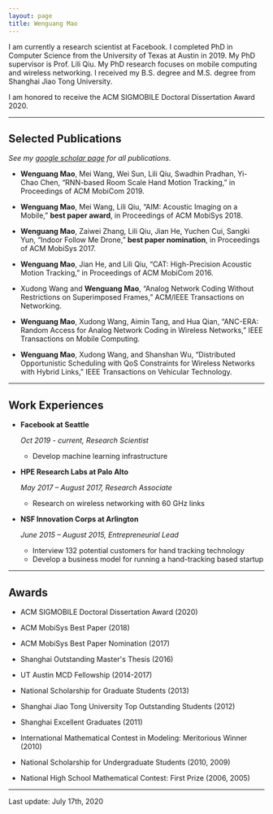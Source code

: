 ```yaml
---
layout: page
title: Wenguang Mao
---
```


I am currently a research scientist at Facebook. I completed PhD in Computer Science from the University of Texas at Austin in 2019. My PhD supervisor is Prof. Lili Qiu. My PhD research focuses on mobile computing and wireless networking. I received my B.S. degree and M.S. degree from Shanghai Jiao Tong University.

I am honored to receive the ACM SIGMOBILE Doctoral Dissertation Award 2020.

---

## Selected Publications

*See my [google scholar page](https://scholar.google.com/citations?user=_jeddYwAAAAJ&hl=en) for all publications.*

- **Wenguang Mao**, Mei Wang, Wei Sun, Lili Qiu, Swadhin Pradhan, Yi-Chao Chen, “RNN-based Room Scale Hand Motion Tracking,” in Proceedings of ACM MobiCom 2019.

- **Wenguang Mao**, Mei Wang, Lili Qiu, “AIM: Acoustic Imaging on a Mobile,” **best paper award**, in Proceedings of ACM MobiSys 2018.

- **Wenguang Mao**, Zaiwei Zhang, Lili Qiu, Jian He, Yuchen Cui, Sangki Yun, “Indoor Follow Me Drone,” **best paper nomination**, in Proceedings of ACM MobiSys 2017.

- **Wenguang Mao**, Jian He, and Lili Qiu, “CAT: High-Precision Acoustic Motion Tracking,” in Proceedings of ACM MobiCom 2016.

- Xudong Wang and **Wenguang Mao**, “Analog Network Coding Without Restrictions on Superimposed Frames,” ACM/IEEE Transactions on Networking.

- **Wenguang Mao**, Xudong Wang, Aimin Tang, and Hua Qian, “ANC-ERA: Random Access for Analog Network Coding in Wireless Networks,” IEEE Transactions on Mobile Computing.

- **Wenguang Mao**, Xudong Wang, and Shanshan Wu, “Distributed Opportunistic Scheduling with QoS Constraints for Wireless Networks with Hybrid Links,” IEEE Transactions on Vehicular Technology.

---

## Work Experiences

- **Facebook at Seattle**

  *Oct 2019 - current, Research Scientist*
  - Develop machine learning infrastructure


+ **HPE Research Labs at Palo Alto**

  *May 2017 – August 2017, Research Associate*
  - Research on wireless networking with 60 GHz links


- **NSF Innovation Corps at Arlington**
  
  *June 2015 – August 2015, Entrepreneurial Lead*
  - Interview 132 potential customers for hand tracking technology
  - Develop a business model for running a hand-tracking based startup

---

## Awards

- ACM SIGMOBILE Doctoral Dissertation Award (2020)

- ACM MobiSys Best Paper (2018)

- ACM MobiSys Best Paper Nomination (2017)

- Shanghai Outstanding Master's Thesis (2016)

- UT Austin MCD Fellowship (2014-2017)

- National Scholarship for Graduate Students (2013)

- Shanghai Jiao Tong University Top Outstanding Students (2012)

- Shanghai Excellent Graduates (2011)

- International Mathematical Contest in Modeling: Meritorious Winner (2010)

- National Scholarship for Undergraduate Students (2010, 2009)

- National High School Mathematical Contest: First Prize (2006, 2005)

---

Last update: July 17th, 2020
